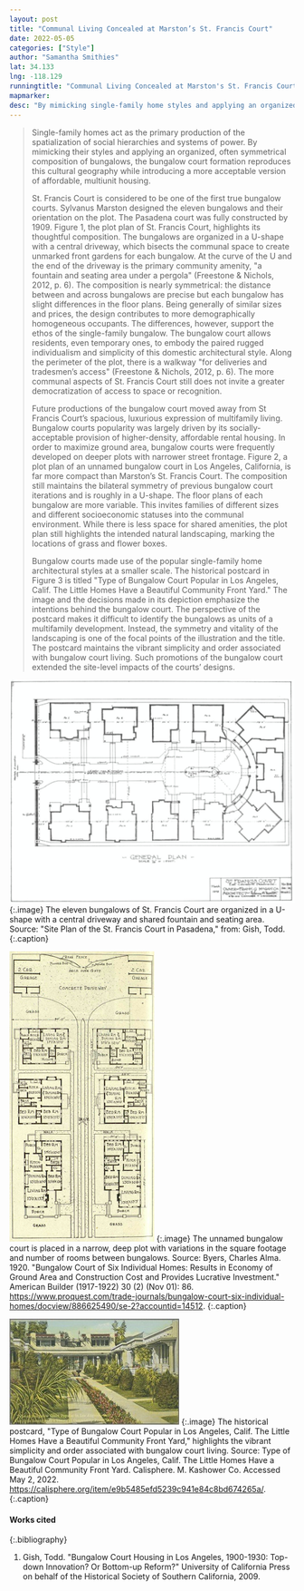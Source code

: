 ```yaml
---
layout: post
title: "Communal Living Concealed at Marston’s St. Francis Court"
date: 2022-05-05
categories: ["Style"]
author: "Samantha Smithies"
lat: 34.133
lng: -118.129
runningtitle: "Communal Living Concealed at Marston's St. Francis Court"
mapmarker: 
desc: "By mimicking single-family home styles and applying an organized composition of bungalows, the bungalow court reproduces social and spatial marginality while introducing a more acceptable version of affordable, multiunit housing."
---
```

> Single-family homes act as the primary production of the spatialization of social hierarchies and systems of power. By mimicking their styles and applying an organized, often symmetrical composition of bungalows, the bungalow court formation reproduces this cultural geography while introducing a more acceptable version of affordable, multiunit housing. 
> 
> St. Francis Court is considered to be one of the first true bungalow courts. Sylvanus Marston designed the eleven bungalows and their orientation on the plot. The Pasadena court was fully constructed by 1909. Figure 1, the plot plan of St. Francis Court, highlights its thoughtful composition. The bungalows are organized in a U-shape with a central driveway, which bisects the communal space to create unmarked front gardens for each bungalow. At the curve of the U and the end of the driveway is the primary community amenity, "a fountain and seating area under a pergola" (Freestone & Nichols, 2012, p. 6). The composition is nearly symmetrical: the distance between and across bungalows are precise but each bungalow has slight differences in the floor plans. Being generally of similar sizes and prices, the design contributes to more demographically homogeneous occupants. The differences, however, support the ethos of the single-family bungalow. The bungalow court allows residents, even temporary ones, to embody the paired rugged individualism and simplicity of this domestic architectural style. Along the perimeter of the plot, there is a walkway "for deliveries and tradesmen’s access" (Freestone & Nichols, 2012, p. 6). The more communal aspects of St. Francis Court still does not invite a greater democratization of access to space or recognition. 
> 
> Future productions of the bungalow court moved away from St Francis Court’s spacious, luxurious expression of multifamily living. Bungalow courts popularity was largely driven by its socially-acceptable provision of higher-density, affordable rental housing. In order to maximize ground area, bungalow courts were frequently developed on deeper plots with narrower street frontage. Figure 2, a plot plan of an unnamed bungalow court in Los Angeles, California, is far more compact than Marston’s St. Francis Court. The composition still maintains the bilateral symmetry of previous bungalow court iterations and is roughly in a U-shape. The floor plans of each bungalow are more variable. This invites families of different sizes and different socioeconomic statuses into the communal environment. While there is less space for shared amenities, the plot plan still highlights the intended natural landscaping, marking the locations of grass and flower boxes. 
> 
> Bungalow courts made use of the popular single-family home architectural styles at a smaller scale. The historical postcard in Figure 3 is titled "Type of Bungalow Court Popular in Los Angeles, Calif. The Little Homes Have a Beautiful Community Front Yard." The image and the decisions made in its depiction emphasize the intentions behind the bungalow court. The perspective of the postcard makes it difficult to identify the bungalows as units of a multifamily development. Instead, the symmetry and vitality of the landscaping is one of the focal points of the illustration and the title. The postcard maintains the vibrant simplicity and order associated with bungalow court living. Such promotions of the bungalow court extended the site-level impacts of the courts’ designs. 

![Plot Plan of St. Francis Court in Pasadena](images/marston_phase1_image1.png)
   {:.image} 
The eleven bungalows of St. Francis Court are organized in a U-shape with a central driveway and shared fountain and seating area. Source: "Site Plan of the St. Francis Court in Pasadena," from: Gish, Todd. 
   {:.caption} 

![Plot Plan of a Bungalow Court in Los Angeles Designed by Myron J. King](images/marston_phase1_image2.png)
   {:.image}
The unnamed bungalow court is placed in a narrow, deep plot with variations in the square footage and number of rooms between bungalows. Source: Byers, Charles Alma. 1920. "Bungalow Court of Six Individual Homes: Results in Economy of Ground Area and Construction Cost and Provides Lucrative Investment." American Builder (1917-1922) 30 (2) (Nov 01): 86. https://www.proquest.com/trade-journals/bungalow-court-six-individual-homes/docview/886625490/se-2?accountid=14512.
  {:.caption}

![Postcard of a Type of Bungalow Court Popular in Los Angeles, Calif.](images/marston_phase1_image3.png)
   {:.image} 
The historical postcard, "Type of Bungalow Court Popular in Los Angeles, Calif. The Little Homes Have a Beautiful Community Front Yard," highlights the vibrant simplicity and order associated with bungalow court living. Source: Type of Bungalow Court Popular in Los Angeles, Calif. The Little Homes Have a Beautiful Community Front Yard. Calisphere. M. Kashower Co. Accessed May 2, 2022. https://calisphere.org/item/e9b5485efd5239c941e84c8bd674265a/. 
   {:.caption} 

#### Works cited

{:.bibliography}
1. Gish, Todd. "Bungalow Court Housing in Los Angeles, 1900-1930: Top-down Innovation? Or Bottom-up Reform?" University of California Press on behalf of the Historical Society of Southern California, 2009. 

